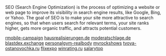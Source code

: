 SEO (Search Engine Optimization) is the process of optimizing a website or web page to improve its visibility in search engine results, like Google, Bing, or Yahoo. The goal of SEO is to make your site more attractive to search engines, so that when users search for relevant terms, your site ranks higher, gets more organic traffic, and attracts potential customers.

<a href="https://rmobile-campaign.com/">rmobile-campaign</a>
<a href="http://hausrealisierungen.de">hausrealisierungen.de</a>
<a href="http://moderatschlage.de">moderatschlage.de</a>
<a href="https://blastdex.exchange">blastdex.exchange</a>
<a href="https://personalgym-realbody.com/">personalgym-realbody</a>
<a href="https://myrockshows.com/">myrockshows</a>
<a href="https://tvoya-ostanovochka.ru/">tvoya-ostanovochka.ru</a>
<a href="https://flixexpo.com">flixexpo</a>
<a href="https://winrating.ru">winrating.ru</a>
<a href="https://salarytop.com/">salarytop</a>
<a href=""></a>

